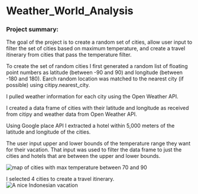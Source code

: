 # Weather_World_Analysis  
  
### Project summary:  

The goal of the project is to create a random set of cities, allow user input to filter the set of cities based on maximum temperature, and create a travel itinerary from cities that pass the temperature filter.  
  
To create the set of random cities I first generated a random list of floating point numbers as latitude (between -90 and 90) and longitude (between -180 and 180).  Earch random location was matched to the nearest city (if possible) using citipy.nearest_city.  
  
I pulled weather information for each city using the Open Weather API.
  
I created a data frame of cities with their latitude and longitude as received from citipy and weather data from Open Weather API.
  
Using Google place API I extracted a hotel within 5,000 meters of the latitude and longitude of the cities.  
  
The user input upper and lower bounds of the temperature range they want for their vacation.  That input was used to filter the data frame to just the cities and hotels that are between the upper and lower bounds.  
  
![map of cities with max temperature between 70 and 90]('/WeatherPy_vacation_map.png)  
  
I selected 4 cities to create a travel itinerary.    
![A nice Indonesian vacation]('/Vacation_Itinerary/WeatherPy_travel_map.png)
